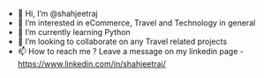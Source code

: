 - 👋 Hi, I’m @shahjeetraj
- 👀 I’m interested in eCommerce, Travel and Technology in general
- 🌱 I’m currently learning Python
- 💞️ I’m looking to collaborate on any Travel related projects
- 📫 How to reach me ? Leave a message on my linkedin page - https://www.linkedin.com/in/shahjeetraj/

<!---
shahjeetraj/shahjeetraj is a ✨ special ✨ repository because its `README.md` (this file) appears on your GitHub profile.
You can click the Preview link to take a look at your changes.
--->
